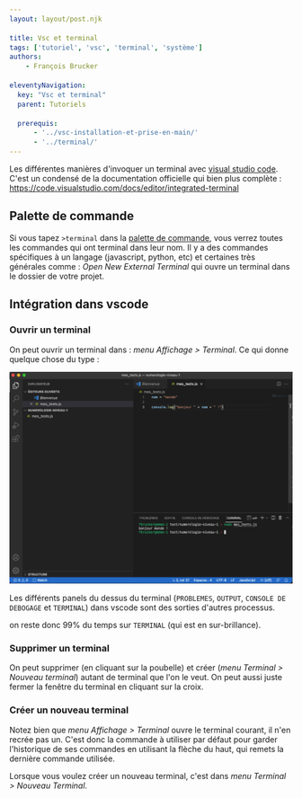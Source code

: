 ```yaml
---
layout: layout/post.njk

title: Vsc et terminal
tags: ['tutoriel', 'vsc', 'terminal', 'système']
authors: 
    - François Brucker

eleventyNavigation:
  key: "Vsc et terminal"
  parent: Tutoriels

  prerequis:
      - '../vsc-installation-et-prise-en-main/'
      - '../terminal/'
---
```


<!-- début résumé -->

Les différentes manières d'invoquer un terminal avec  [visual studio code](https://code.visualstudio.com/). C'est un condensé de la documentation officielle qui bien plus complète : <https://code.visualstudio.com/docs/editor/integrated-terminal>

<!-- fin résumé -->

## Palette de commande

Si vous tapez `>terminal` dans la [palette de commande](../vsc-installation-et-prise-en-main#palette-de-commande), vous verrez toutes les commandes qui ont terminal dans leur nom. Il y a des commandes spécifiques à un langage (javascript, python, etc) et certaines très générales comme : *Open New External Terminal* qui ouvre un terminal dans le dossier de votre projet.

## <span id="terminal-intégré"></span> Intégration dans vscode

### Ouvrir un terminal

On peut ouvrir un terminal dans : *menu Affichage > Terminal*. Ce qui donne quelque chose du type :

![terminal dans vscode](./vsc-terminal.png)

Les différents panels du dessus du terminal (`PROBLEMES`, `OUTPUT`, `CONSOLE DE DEBOGAGE` et `TERMINAL`) dans vscode sont des sorties d'autres processus.

on reste donc 99% du temps sur `TERMINAL` (qui est en sur-brillance).

### Supprimer un terminal

On peut supprimer (en cliquant sur la poubelle) et créer (*menu Terminal > Nouveau terminal*) autant de terminal que l'on le veut. On peut aussi juste fermer la fenêtre du terminal en cliquant sur la croix.

### Créer un nouveau terminal

Notez bien que *menu Affichage > Terminal* ouvre le terminal courant, il n'en recrée pas un. C'est donc la commande à utiliser par défaut pour garder l'historique de ses commandes en utilisant la flèche du haut, qui remets la dernière commande utilisée.

Lorsque vous voulez créer un nouveau terminal, c'est dans *menu Terminal > Nouveau Terminal*.
